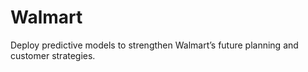# Walmart
Deploy predictive models to strengthen Walmart’s future planning and customer strategies.
